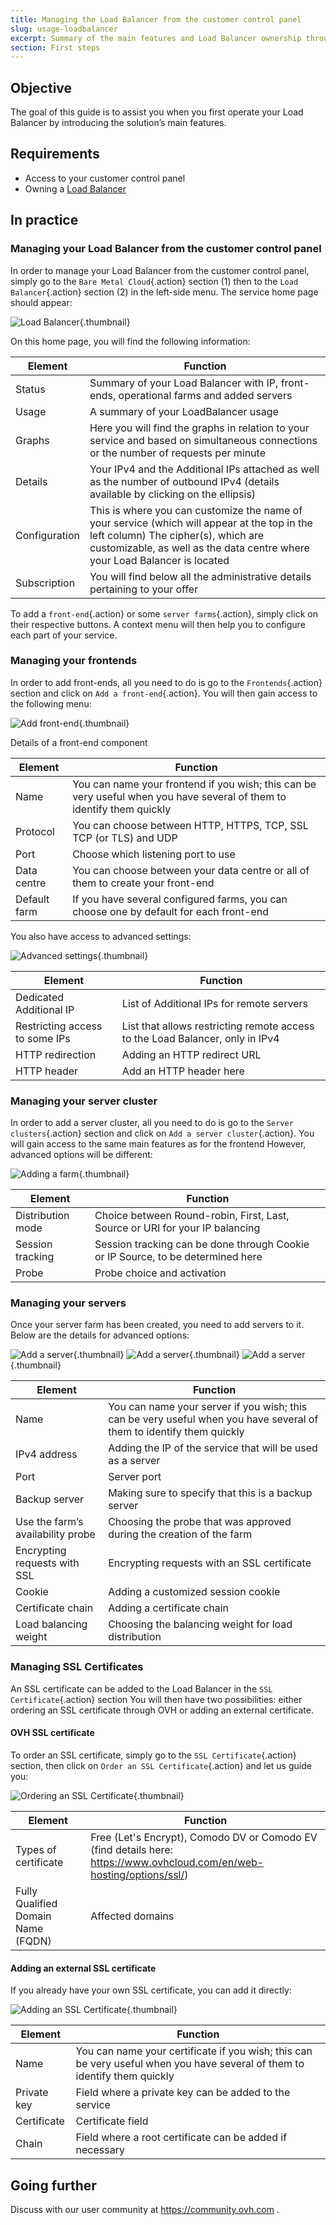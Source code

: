 ```yaml
---
title: Managing the Load Balancer from the customer control panel
slug: usage-loadbalancer
excerpt: Summary of the main features and Load Balancer ownership through the customer control panel
section: First steps
---
```


## Objective

The goal of this guide is to assist you when you first operate your Load Balancer by introducing the solution’s main features.

## Requirements

- Access to your customer control panel
- Owning a [Load Balancer](https://www.ovh.com/world/solutions/load-balancer/)

## In practice

### Managing your Load Balancer from the customer control panel

In order to manage your Load Balancer from the customer control panel, simply go to the `Bare Metal Cloud`{.action} section (1) then to the `Load Balancer`{.action} section (2) in the left-side menu. The service home page should appear:

![Load Balancer](images/lbip-main.png){.thumbnail}

On this home page, you will find the following information:

|Element|Function|
|---|---|
|Status|Summary of your Load Balancer with IP, front-ends, operational farms and added servers|
|Usage|A summary of your LoadBalancer usage|
|Graphs|Here you will find the graphs in relation to your service and based on simultaneous connections or the number of requests per minute|
|Details|Your IPv4 and the Additional IPs attached as well as the number of outbound IPv4 (details available by clicking on the ellipsis)|
|Configuration|This is where you can customize the name of your service (which will appear at the top in the left column) The cipher(s), which are customizable, as well as the data centre where your Load Balancer is located|
|Subscription|You will find below all the administrative details pertaining to your offer|


To add a `front-end`{.action} or some `server farms`{.action}, simply click on their respective buttons. A context menu will then help you to configure each part of your service.


### Managing your frontends

In order to add front-ends, all you need to do is go to the `Frontends`{.action} section and click on `Add a front-end`{.action}. You will then gain access to the following menu:


![Add front-end](images/iplb-add-front-end.png){.thumbnail}

Details of a front-end component


|Element|Function|
|---|---|
|Name|You can name your frontend if you wish; this can be very useful when you have several of them to identify them quickly|
|Protocol|You can choose between HTTP, HTTPS, TCP, SSL TCP (or TLS) and UDP|
|Port|Choose which listening port to use|
|Data centre|You can choose between your data centre or all of them to create your front-end|
|Default farm|If you have several configured farms, you can choose one by default for each front-end|

You also have access to advanced settings:


![Advanced settings](images/advanced_frontend.png){.thumbnail}

|Element|Function|
|---|---|
|Dedicated Additional IP|List of Additional IPs for remote servers|
|Restricting access to some IPs|List that allows restricting remote access to the Load Balancer, only in IPv4|
|HTTP redirection|Adding an HTTP redirect URL|
|HTTP header|Add an HTTP header here|


### Managing your server cluster

In order to add a server cluster, all you need to do is go to the `Server clusters`{.action} section and click on `Add a server cluster`{.action}. You will gain access to the same main features as for the frontend However, advanced options will be different:

![Adding a farm](images/iplb-cluster-adv.png){.thumbnail}

|Element|Function|
|---|---|
|Distribution mode|Choice between Round-robin, First, Last, Source or URI for your IP balancing|
|Session tracking|Session tracking can be done through Cookie or IP Source, to be determined here|
|Probe|Probe choice and activation|


### Managing your servers

Once your server farm has been created, you need to add servers to it. Below are the details for advanced options:

![Add a server](images/iplb-cluster-add-server.png){.thumbnail}
![Add a server](images/iplb-cluster-add-server-1.png){.thumbnail}
![Add a server](images/iplb-cluster-add-server-2.png){.thumbnail}


|Element|Function|
|---|---|
|Name|You can name your server if you wish; this can be very useful when you have several of them to identify them quickly|
|IPv4 address|Adding the IP of the service that will be used as a server|
|Port|Server port|
|Backup server|Making sure to specify that this is a backup server|
|Use the farm’s availability probe|Choosing the probe that was approved during the creation of the farm|
|Encrypting requests with SSL|Encrypting requests with an SSL certificate|
|Cookie|Adding a customized session cookie|
|Certificate chain|Adding a certificate chain|
|Load balancing weight|Choosing the balancing weight for load distribution|


### Managing SSL Certificates

An SSL certificate can be added to the Load Balancer in the `SSL Certificate`{.action} section You will then have two possibilities: either ordering an SSL certificate through OVH or adding an external certificate.

#### OVH SSL certificate

To order an SSL certificate, simply go to the `SSL Certificate`{.action} section, then click on `Order an SSL Certificate`{.action} and let us guide you:

![Ordering an SSL Certificate](images/iplb-order-ssl.png){.thumbnail}

|Element|Function|
|---|---|
|Types of certificate|Free (Let's Encrypt), Comodo DV or Comodo EV (find details here: https://www.ovhcloud.com/en/web-hosting/options/ssl/)|
|Fully Qualified Domain Name (FQDN)|Affected domains|

#### Adding an external SSL certificate

If you already have your own SSL certificate, you can add it directly:

![Adding an SSL Certificate](images/iplb-add-ssl.png){.thumbnail}

|Element|Function|
|---|---|
|Name|You can name your certificate if you wish; this can be very useful when you have several of them to identify them quickly|
|Private key|Field where a private key can be added to the service|
|Certificate|Certificate field|
|Chain|Field where a root certificate can be added if necessary|

## Going further

Discuss with our user community at <https://community.ovh.com> .
